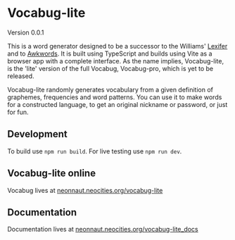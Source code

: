 # Vocabug-lite

Version 0.0.1

This is a word generator designed to be a successor to the Williams' [Lexifer][1] and to [Awkwords][2]. It is built using TypeScript and builds using Vite as a browser app with a complete interface. As the name implies, Vocabug-lite, is the 'lite' version of the full Vocabug, Vocabug-pro, which is yet to be released.

Vocabug-lite randomly generates vocabulary from a given definition of graphemes, frequencies and word patterns. You can use it to make words for a constructed language, to get an original nickname or password, or just for fun.

## Development

To build use `npm run build`. For live testing use `npm run dev`. 

## Vocabug-lite online

Vocabug lives at [neonnaut.neocities.org/vocabug-lite][3]

## Documentation

Documentation lives at [neonnaut.neocities.org/vocabug-lite_docs][4]

[1]: https://github.com/bbrk24/lexifer-ts
[2]: https://github.com/nai888/awkwords
[3]: https://neonnaut.neocities.org/vocabug-lite "deployment"
[4]: https://neonnaut.neocities.org/vocabug-lite_docs "docs"